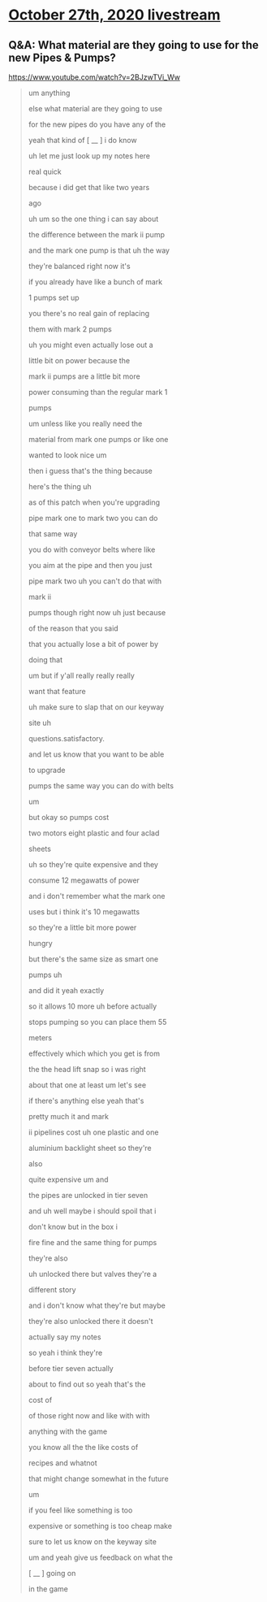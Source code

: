 # [October 27th, 2020 livestream](../2020-10-27.md)
## Q&A: What material are they going to use for the new Pipes & Pumps?
https://www.youtube.com/watch?v=2BJzwTVi_Ww
> um anything
> 
> else what material are they going to use
> 
> for the new pipes do you have any of the
> 
> yeah that kind of [ __ ] i do know
> 
> uh let me just look up my notes here
> 
> real quick
> 
> because i did get that like two years
> 
> ago
> 
> uh um so the one thing i can say about
> 
> the difference between the mark ii pump
> 
> and the mark one pump is that uh the way
> 
> they're balanced right now it's
> 
> if you already have like a bunch of mark
> 
> 1 pumps set up
> 
> you there's no real gain of replacing
> 
> them with mark 2 pumps
> 
> uh you might even actually lose out a
> 
> little bit on power because the
> 
> mark ii pumps are a little bit more
> 
> power consuming than the regular mark 1
> 
> pumps
> 
> um unless like you really need the
> 
> material from mark one pumps or like one
> 
> wanted to look nice um
> 
> then i guess that's the thing because
> 
> here's the thing uh
> 
> as of this patch when you're upgrading
> 
> pipe mark one to mark two you can do
> 
> that same way
> 
> you do with conveyor belts where like
> 
> you aim at the pipe and then you just
> 
> pipe mark two uh you can't do that with
> 
> mark ii
> 
> pumps though right now uh just because
> 
> of the reason that you said
> 
> that you actually lose a bit of power by
> 
> doing that
> 
> um but if y'all really really really
> 
> want that feature
> 
> uh make sure to slap that on our keyway
> 
> site uh
> 
> questions.satisfactory.
> 
> and let us know that you want to be able
> 
> to upgrade
> 
> pumps the same way you can do with belts
> 
> um
> 
> but okay so pumps cost
> 
> two motors eight plastic and four aclad
> 
> sheets
> 
> uh so they're quite expensive and they
> 
> consume 12 megawatts of power
> 
> and i don't remember what the mark one
> 
> uses but i think it's 10 megawatts
> 
> so they're a little bit more power
> 
> hungry
> 
> but there's the same size as smart one
> 
> pumps uh
> 
> and did it yeah exactly
> 
> so it allows 10 more uh before actually
> 
> stops pumping so you can place them 55
> 
> meters
> 
> effectively which which you get is from
> 
> the the head lift snap so i was right
> 
> about that one at least um let's see
> 
> if there's anything else yeah that's
> 
> pretty much it and mark
> 
> ii pipelines cost uh one plastic and one
> 
> aluminium backlight sheet so they're
> 
> also
> 
> quite expensive um and
> 
> the pipes are unlocked in tier seven
> 
> and uh well maybe i should spoil that i
> 
> don't know but in the box i
> 
> fire fine and the same thing for pumps
> 
> they're also
> 
> uh unlocked there but valves they're a
> 
> different story
> 
> and i don't know what they're but maybe
> 
> they're also unlocked there it doesn't
> 
> actually say my notes
> 
> so yeah i think they're
> 
> before tier seven actually
> 
> about to find out so yeah that's the
> 
> cost of
> 
> of those right now and like with with
> 
> anything with the game
> 
> you know all the the like costs of
> 
> recipes and whatnot
> 
> that might change somewhat in the future
> 
> um
> 
> if you feel like something is too
> 
> expensive or something is too cheap make
> 
> sure to let us know on the keyway site
> 
> um and yeah give us feedback on what the
> 
> [ __ ] going on
> 
> in the game
> 
